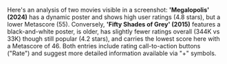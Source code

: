 Here's an analysis of two movies visible in a screenshot: **'Megalopolis' (2024)** has a dynamic poster and shows high user ratings (4.8 stars), but a lower Metascore (55). Conversely, **'Fifty Shades of Grey' (2015)** features a black-and-white poster, is older, has slightly fewer ratings overall (344K vs 33K) though still popular (4.2 stars), and carries the lowest score here with a Metascore of 46. Both entries include rating call-to-action buttons ("Rate") and suggest more detailed information available via "+" symbols.